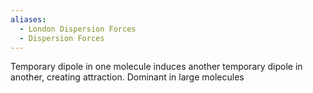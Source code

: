 ```yaml
---
aliases:
  - London Dispersion Forces
  - Dispersion Forces
---
```

Temporary dipole in one molecule induces another temporary dipole in another, creating attraction. Dominant in large molecules